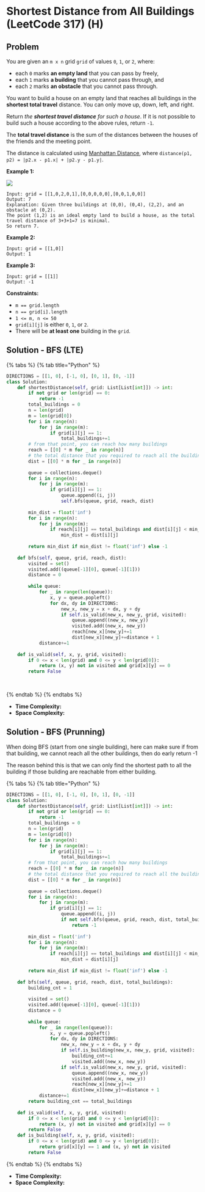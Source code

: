 # Shortest Distance from All Buildings (LeetCode 317) (H)

## Problem

&#x20;

You are given an `m x n` grid `grid` of values `0`, `1`, or `2`, where:

* each `0` marks **an empty land** that you can pass by freely,
* each `1` marks **a building** that you cannot pass through, and
* each `2` marks **an obstacle** that you cannot pass through.

You want to build a house on an empty land that reaches all buildings in the **shortest total travel** distance. You can only move up, down, left, and right.

Return _the **shortest travel distance** for such a house_. If it is not possible to build such a house according to the above rules, return `-1`.

The **total travel distance** is the sum of the distances between the houses of the friends and the meeting point.

The distance is calculated using [Manhattan Distance](http://en.wikipedia.org/wiki/Taxicab\_geometry), where `distance(p1, p2) = |p2.x - p1.x| + |p2.y - p1.y|`.

&#x20;

**Example 1:**

![](https://assets.leetcode.com/uploads/2021/03/14/buildings-grid.jpg)

```
Input: grid = [[1,0,2,0,1],[0,0,0,0,0],[0,0,1,0,0]]
Output: 7
Explanation: Given three buildings at (0,0), (0,4), (2,2), and an obstacle at (0,2).
The point (1,2) is an ideal empty land to build a house, as the total travel distance of 3+3+1=7 is minimal.
So return 7.
```

**Example 2:**

```
Input: grid = [[1,0]]
Output: 1
```

**Example 3:**

```
Input: grid = [[1]]
Output: -1
```

&#x20;

**Constraints:**

* `m == grid.length`
* `n == grid[i].length`
* `1 <= m, n <= 50`
* `grid[i][j]` is either `0`, `1`, or `2`.
* There will be **at least one** building in the `grid`.

## Solution - BFS (LTE)

{% tabs %}
{% tab title="Python" %}
```python
DIRECTIONS = [[1, 0], [-1, 0], [0, 1], [0, -1]]
class Solution:
    def shortestDistance(self, grid: List[List[int]]) -> int:
        if not grid or len(grid) == 0:
            return -1
        total_buildings = 0
        n = len(grid)
        m = len(grid[0])
        for i in range(n):
            for j in range(m):
                if grid[i][j] == 1:
                    total_buildings+=1
        # from that point, you can reach how many buildings
        reach = [[0] * m for _ in range(n)]
        # the total distance that you required to reach all the buildings
        dist = [[0] * m for _ in range(n)]
        
        queue = collections.deque()
        for i in range(n):
            for j in range(m):
                if grid[i][j] == 1:
                    queue.append((i, j))
                    self.bfs(queue, grid, reach, dist)
                    
        min_dist = float('inf')
        for i in range(n):
            for j in range(m):
                if reach[i][j] == total_buildings and dist[i][j] < min_dist:
                    min_dist = dist[i][j]
        
        return min_dist if min_dist != float('inf') else -1
    
    def bfs(self, queue, grid, reach, dist):
        visited = set()
        visited.add((queue[-1][0], queue[-1][1]))
        distance = 0
        
        while queue:
            for _ in range(len(queue)):
                x, y = queue.popleft()
                for dx, dy in DIRECTIONS:
                    new_x, new_y = x + dx, y + dy
                    if self.is_valid(new_x, new_y, grid, visited):
                        queue.append((new_x, new_y))
                        visited.add((new_x, new_y))
                        reach[new_x][new_y]+=1
                        dist[new_x][new_y]+=distance + 1
            distance+=1
    
    def is_valid(self, x, y, grid, visited):
        if 0 <= x < len(grid) and 0 <= y < len(grid[0]):
            return (x, y) not in visited and grid[x][y] == 0
        return False
                
                
```
{% endtab %}
{% endtabs %}

* **Time Complexity:**&#x20;
* **Space Complexity:**

## Solution - BFS (Prunning)

When doing BFS (start from one single building), here can make sure if from that building, we cannot reach all the other buildings, then do early return -1 &#x20;

The reason behind this is that we can only find the shortest path to all the building if those buliding are reachable from either building.&#x20;

{% tabs %}
{% tab title="Python" %}
```python
DIRECTIONS = [[1, 0], [-1, 0], [0, 1], [0, -1]]
class Solution:
    def shortestDistance(self, grid: List[List[int]]) -> int:
        if not grid or len(grid) == 0:
            return -1
        total_buildings = 0
        n = len(grid)
        m = len(grid[0])
        for i in range(n):
            for j in range(m):
                if grid[i][j] == 1:
                    total_buildings+=1
        # from that point, you can reach how many buildings
        reach = [[0] * m for _ in range(n)]
        # the total distance that you required to reach all the buildings
        dist = [[0] * m for _ in range(n)]
        
        queue = collections.deque()
        for i in range(n):
            for j in range(m):
                if grid[i][j] == 1:
                    queue.append((i, j))
                    if not self.bfs(queue, grid, reach, dist, total_buildings):
                        return -1
                    
        min_dist = float('inf')
        for i in range(n):
            for j in range(m):
                if reach[i][j] == total_buildings and dist[i][j] < min_dist:
                    min_dist = dist[i][j]
        
        return min_dist if min_dist != float('inf') else -1
    
    def bfs(self, queue, grid, reach, dist, total_buildings):
        building_cnt = 1
        
        visited = set()
        visited.add((queue[-1][0], queue[-1][1]))
        distance = 0
        
        while queue:
            for _ in range(len(queue)):
                x, y = queue.popleft()
                for dx, dy in DIRECTIONS:
                    new_x, new_y = x + dx, y + dy
                    if self.is_building(new_x, new_y, grid, visited):
                        building_cnt+=1
                        visited.add((new_x, new_y))
                    if self.is_valid(new_x, new_y, grid, visited):
                        queue.append((new_x, new_y))
                        visited.add((new_x, new_y))
                        reach[new_x][new_y]+=1
                        dist[new_x][new_y]+=distance + 1
            distance+=1
        return building_cnt == total_buildings
    
    def is_valid(self, x, y, grid, visited):
        if 0 <= x < len(grid) and 0 <= y < len(grid[0]):
            return (x, y) not in visited and grid[x][y] == 0
        return False
    def is_building(self, x, y, grid, visited):
        if 0 <= x < len(grid) and 0 <= y < len(grid[0]):
            return grid[x][y] == 1 and (x, y) not in visited
        return False
```
{% endtab %}
{% endtabs %}

* **Time Complexity:**&#x20;
* **Space Complexity:**
